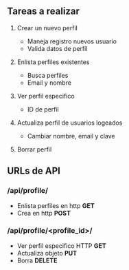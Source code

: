 ## Tareas a realizar
1.  Crear un nuevo perfil
    -   Maneja registro nuevos usuario
    -   Valida datos de perfil

2.  Enlista perfiles existentes
    -   Busca perfiles
    -   Email y nombre

3.  Ver perfil especifico
    -   ID de perfil

4. Actualiza perfil de usuarios logeados
    -   Cambiar nombre, email y clave 

5.  Borrar perfil
  
## URLs de API

### /api/profile/
- Enlista perfiles en http **GET**
- Crea en http **POST**

### /api/profile/<profile_id>/
-   Ver perfil especifico HTTP **GET**
-   Actualiza objeto **PUT**
-   Borra **DELETE**
